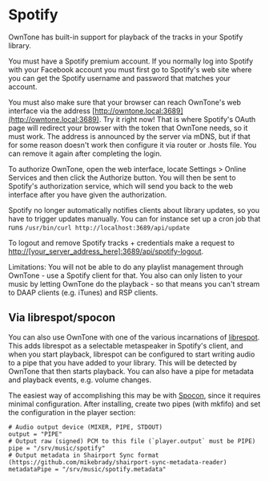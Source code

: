 # Spotify

OwnTone has built-in support for playback of the tracks in your Spotify library.

You must have a Spotify premium account. If you normally log into Spotify with
your Facebook account you must first go to Spotify's web site where you can get
the Spotify username and password that matches your account.

You must also make sure that your browser can reach OwnTone's web interface via
the address [http://owntone.local:3689](http://owntone.local:3689). Try it right
now! That is where Spotify's OAuth page will redirect your browser with the
token that OwnTone needs, so it must work. The address is announced by the
server via mDNS, but if that for some reason doesn't work then configure it via
router or .hosts file. You can remove it again after completing the login.

To authorize OwnTone, open the web interface, locate Settings > Online Services
and then click the Authorize button. You will then be sent to Spotify's
authorization service, which will send you back to the web interface after
you have given the authorization.

Spotify no longer automatically notifies clients about library updates, so you
have to trigger updates manually. You can for instance set up a cron job that
runs `/usr/bin/curl http://localhost:3689/api/update`

To logout and remove Spotify tracks + credentials make a request to
[http://[your_server_address_here]:3689/api/spotify-logout](http://[your_server_address_here]:3689/api/spotify-logout).

Limitations:
You will not be able to do any playlist management through OwnTone - use
a Spotify client for that. You also can only listen to your music by letting
OwnTone do the playback - so that means you can't stream to DAAP clients (e.g.
iTunes) and RSP clients.

## Via librespot/spocon

You can also use OwnTone with one of the various incarnations of
[librespot](https://github.com/librespot-org/librespot). This adds librespot as
a selectable metaspeaker in Spotify's client, and when you start playback,
librespot can be configured to start writing audio to a pipe that you have added
to your library. This will be detected by OwnTone that then starts playback.
You can also have a pipe for metadata and playback events, e.g. volume changes.

The easiest way of accomplishing this may be with [Spocon](https://github.com/spocon/spocon),
since it requires minimal configuration. After installing, create two pipes
(with mkfifo) and set the configuration in the player section:

```
# Audio output device (MIXER, PIPE, STDOUT)
output = "PIPE"
# Output raw (signed) PCM to this file (`player.output` must be PIPE)
pipe = "/srv/music/spotify"
# Output metadata in Shairport Sync format (https://github.com/mikebrady/shairport-sync-metadata-reader)
metadataPipe = "/srv/music/spotify.metadata"
```

